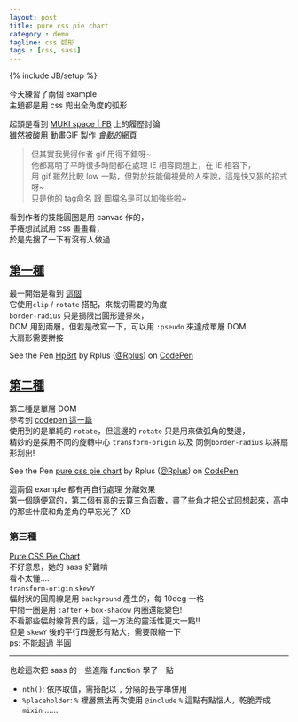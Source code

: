 ```yaml
---
layout: post
title: pure css pie chart
category : demo
tagline: css 弧形
tags : [css, sass]
---
```

{% include JB/setup %}

今天練習了兩個 example  
主題都是用 css 兜出全角度的弧形

起頭是看到 [MUKI space | FB](https://www.facebook.com/mukispace/posts/10151978185250833) 上的履歷討論  
雖然被酸用 動畫GIF 製作 [*會動的*網頁](http://www.mattjamesdesigner.com/)  

> 但其實我覺得作者 gif 用得不錯呀~  
他都寫明了平時很多時間都在處理 IE 相容問題上，在 IE 相容下，  
用 gif 雖然比較 low 一點，但對於技能偏視覺的人來說，這是快又狠的招式呀~  
只是他的 tag命名 跟 圖檔名是可以加強些啦~

看到作者的技能圓圈是用 canvas 作的，  
手癢想試試用 css 畫畫看，  
於是先搜了一下有沒有人做過

## [第一種](http://codepen.io/Rplus/pen/HpBrt)
最一開始是看到 [這個](http://atomicnoggin.ca/test/pie-chart.html)  
它使用`clip` / `rotate`  搭配，來裁切需要的角度  
`border-radius` 只是挶限出圓形邊界來，  
DOM 用到兩層，但若是改寫一下，可以用 `:pseudo` 來達成單層 DOM  
大扇形需要拼接

<p data-height="300" data-theme-id="0" data-slug-hash="HpBrt" data-user="Rplus" data-default-tab="result" class='codepen'>See the Pen <a href='http://codepen.io/Rplus/pen/HpBrt'>HpBrt</a> by Rplus (<a href='http://codepen.io/Rplus'>@Rplus</a>) on <a href='http://codepen.io'>CodePen</a></p>
<script async src="//codepen.io/assets/embed/ei.js"></script>

## [第二種](http://codepen.io/Rplus/pen/IvHta)
第二種是單層 DOM  
參考到 [codepen 這一篇](http://codepen.io/AtomicNoggin/pen/fEish)  
使用到的是單純的 `rotate`，但這邊的 `rotate` 只是用來做弧角的雙邊，  
精妙的是採用不同的旋轉中心 `transform-origin` 以及 同側`border-radius` 以將扇形刮出!

<p data-height="300" data-theme-id="0" data-slug-hash="IvHta" data-user="Rplus" data-default-tab="result" class='codepen'>See the Pen <a href='http://codepen.io/Rplus/pen/IvHta'>pure css pie chart</a> by Rplus (<a href='http://codepen.io/Rplus'>@Rplus</a>) on <a href='http://codepen.io'>CodePen</a></p>
<script async src="//codepen.io/assets/embed/ei.js"></script>

這兩個 example 都有再自行處理 分離效果  
第一個隨便寫的，第二個有真的去算三角函數，畫了些角才把公式回想起來，高中的那些什麼和角差角的早忘光了 XD

### 第三種
[Pure CSS Pie Chart](http://codepen.io/thebabydino/pen/vgnDh)  
不好意思，她的 sass 好難啃  
看不太懂....  
`transform-origin` `skewY`  
幅射狀的圓周線是用 `background`  產生的，每 10deg 一格  
中間一圈是用 `:after` + `box-shadow` 內圈還能變色!  
不看那些幅射線背景的話，這一方法的靈活性更大一點!!  
但是 `skewY` 後的平行四邊形有點大，需要限縮一下  
ps: 不能超過 半圓

---

也趁這次把 sass 的一些進階 function 學了一點  

+ `nth()`: 依序取值，需搭配以 `,` 分隔的長字串併用
+ `%placeholder`: `%` 裡層無法再次使用 `@include` `%` 這點有點惱人，乾脆弄成 `mixin` ......
